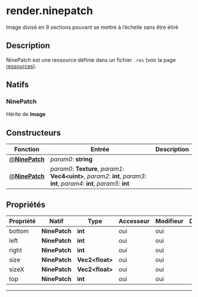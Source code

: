 # render.ninepatch

Image divisé en 9 sections pouvant se mettre à l’échelle sans être étiré
## Description
NinePatch est une ressource définie dans un fichier `.res` (voir la page [ressources](/resources#NinePatch)).

## Natifs
### NinePatch
Hérite de **Image**
## Constructeurs
|Fonction|Entrée|Description|
|-|-|-|
|[@**NinePatch**](#ctor_0)| *param0*: **string**||
|[@**NinePatch**](#ctor_1)| *param0*: **Texture**,  *param1*: **Vec4\<uint>**,  *param2*: **int**,  *param3*: **int**,  *param4*: **int**,  *param5*: **int**||
## Propriétés
|Propriété|Natif|Type|Accesseur|Modifieur|Description|
|-|-|-|-|-|-|
|bottom|**NinePatch**|**int**|oui|oui||
|left|**NinePatch**|**int**|oui|oui||
|right|**NinePatch**|**int**|oui|oui||
|size|**NinePatch**|**Vec2\<float>**|oui|oui||
|sizeX|**NinePatch**|**Vec2\<float>**|oui|oui||
|top|**NinePatch**|**int**|oui|oui||


***
